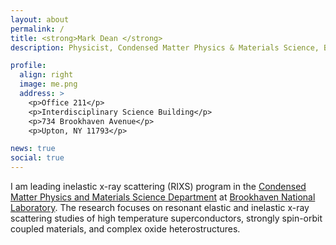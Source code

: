 ```yaml
---
layout: about
permalink: /
title: <strong>Mark Dean </strong>
description: Physicist, Condensed Matter Physics & Materials Science, Brookhaven National Laboratory

profile:
  align: right
  image: me.png
  address: >
    <p>Office 211</p>
    <p>Interdisciplinary Science Building</p>
    <p>734 Brookhaven Avenue</p>
    <p>Upton, NY 11793</p>

news: true
social: true
---
```


I am leading inelastic x-ray scattering (RIXS) program in the [Condensed Matter Physics and Materials Science Department](https://www.bnl.gov/cmpmsd/) at [Brookhaven National Laboratory](https://www.bnl.gov). The research focuses on resonant elastic and inelastic x-ray scattering studies of high temperature superconductors, strongly spin-orbit coupled materials, and complex oxide heterostructures. 
